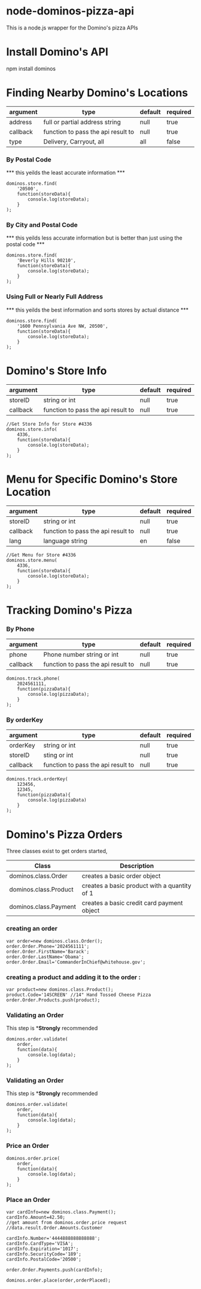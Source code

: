node-dominos-pizza-api
======================

This is a node.js wrapper for the Domino's pizza APIs

Install Domino's API
====
npm install dominos

Finding Nearby Domino's Locations
====

|argument|type|default|required|
|--------|----|-------|--------|
|address|full or partial address string|null|true|
|callback|function to pass the api result to|null|true|
|type|Delivery, Carryout, all| all | false|

### By Postal Code
*** this yeilds the least accurate information ***

    dominos.store.find(
        '20500',
        function(storeData){
            console.log(storeData);
        }
    );

### By City and Postal Code
*** this yeilds less accurate information but is better than just using the postal code ***
    
    dominos.store.find(
        'Beverly Hills 90210',
        function(storeData){
            console.log(storeData);
        }
    );

### Using Full or Nearly Full Address
*** this yeilds the best information and sorts stores by actual distance ***

    dominos.store.find(
        '1600 Pennsylvania Ave NW, 20500',
        function(storeData){
            console.log(storeData);
        }
    );

Domino's Store Info
====

|argument|type|default|required|
|--------|----|-------|--------|
|storeID|string or int|null|true|
|callback|function to pass the api result to|null|true|


    //Get Store Info for Store #4336
    dominos.store.info(
        4336,
        function(storeData){
            console.log(storeData);
        }
    );

Menu for Specific Domino's Store Location
====

|argument|type|default|required|
|--------|----|-------|--------|
|storeID|string or int|null|true|
|callback|function to pass the api result to|null|true|
|lang|language string|en|false|

    //Get Menu for Store #4336
    dominos.store.menu(
        4336,
        function(storeData){
            console.log(storeData);
        }
    );

Tracking Domino's Pizza
====

### By Phone

|argument|type|default|required|
|--------|----|-------|--------|
|phone|Phone number string or int|null|true|
|callback|function to pass the api result to|null|true|

    dominos.track.phone(
        2024561111,
        function(pizzaData){
            console.log(pizzaData);
        }
    );

### By orderKey

|argument|type|default|required|
|--------|----|-------|--------|
|orderKey|string or int|null|true|
|storeID|sting or int|null|true|
|callback|function to pass the api result to|null|true|

    dominos.track.orderKey(
        123456,
        12345,
        function(pizzaData){
            console.log(pizzaData)
        }
    );

Domino's Pizza Orders
====
Three classes exist to get orders started,

|Class|Description|
|-----|-----------|
|dominos.class.Order|creates a basic order object|
|dominos.class.Product|creates a basic product with a quantity of 1|
|dominos.class.Payment|creates a basic credit card payment object|

### creating an order

    var order=new dominos.class.Order();
    order.Order.Phone='2024561111';
    order.Order.FirstName='Barack';
    order.Order.LastName='Obama';
    order.Order.Email='CommanderInChief@whitehouse.gov';

### creating a product and adding it to the order :

    var product=new dominos.class.Product();
    product.Code='14SCREEN' //14" Hand Tossed Cheese Pizza
    order.Order.Products.push(product);


### Validating an Order 
This step is ***Strongly** recommended 

    dominos.order.validate(
        order,
        function(data){
            console.log(data);
        }
    );

### Validating an Order 
This step is ***Strongly** recommended 

    dominos.order.validate(
        order,
        function(data){
            console.log(data);
        }
    );

### Price an Order 

    dominos.order.price(
        order,
        function(data){
            console.log(data);
        }
    );

### Place an Order 

    var cardInfo=new dominos.class.Payment();
    cardInfo.Amount=42.50; 
    //get amount from dominos.order.price request 
    //data.result.Order.Amounts.Customer
    
    cardInfo.Number='4444888888888888';
    cardInfo.CardType='VISA';
    cardInfo.Expiration='1017';
    cardInfo.SecurityCode='189';
    cardInfo.PostalCode='20500';
    
    order.Order.Payments.push(cardInfo);
    
    dominos.order.place(order,orderPlaced);